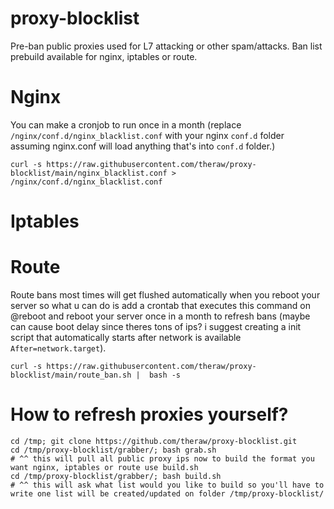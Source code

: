 # proxy-blocklist
Pre-ban public proxies used for L7 attacking or other spam/attacks. Ban list prebuild available for nginx, iptables or route.


# Nginx
You can make a cronjob to run once in a month (replace `/nginx/conf.d/nginx_blacklist.conf` with your nginx `conf.d` folder assuming nginx.conf will load anything that's into `conf.d` folder.)

```
curl -s https://raw.githubusercontent.com/theraw/proxy-blocklist/main/nginx_blacklist.conf > /nginx/conf.d/nginx_blacklist.conf
```

# Iptables




# Route
Route bans most times will get flushed automatically when you reboot your server so what u can do is add a crontab that executes this command on @reboot and reboot your server once in a month to refresh bans (maybe can cause boot delay since theres tons of ips? i suggest creating a init script that automatically starts after network is available `After=network.target`).
```
curl -s https://raw.githubusercontent.com/theraw/proxy-blocklist/main/route_ban.sh |  bash -s
```


# How to refresh proxies yourself?
```
cd /tmp; git clone https://github.com/theraw/proxy-blocklist.git
cd /tmp/proxy-blocklist/grabber/; bash grab.sh
# ^^ this will pull all public proxy ips now to build the format you want nginx, iptables or route use build.sh
cd /tmp/proxy-blocklist/grabber/; bash build.sh
# ^^ this will ask what list would you like to build so you'll have to write one list will be created/updated on folder /tmp/proxy-blocklist/
```
